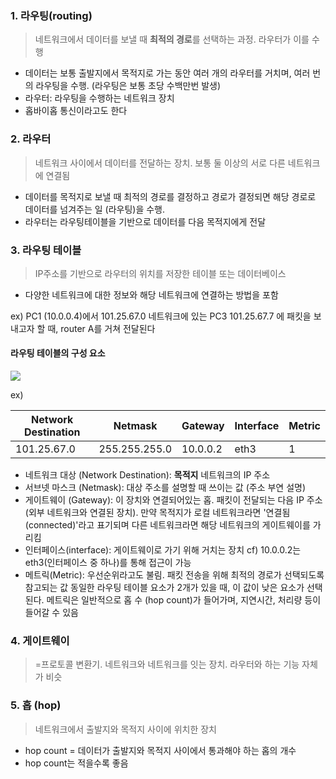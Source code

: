 ### 1. 라우팅(routing)

> 네트워크에서 데이터를 보낼 때 **최적의 경로**를 선택하는 과정. 라우터가 이를 수행

- 데이터는 보통 출발지에서 목적지로 가는 동안 여러 개의 라우터를 거치며, 여러 번의 라우팅을 수행. (라우팅은 보통 초당 수백만번 발생)
- 라우터: 라우팅을 수행하는 네트워크 장치
- 홉바이홉 통신이라고도 한다

### 2. 라우터

> 네트워크 사이에서 데이터를 전달하는 장치. 보통 둘 이상의 서로 다른 네트워크에 연결됨

- 데이터를 목적지로 보낼 때 최적의 경로를 결정하고 경로가 결정되면 해당 경로로 데이터를 넘겨주는 일 (라우팅)을 수행.
- 라우터는 라우팅테이블을 기반으로 데이터를 다음 목적지에게 전달

### 3. 라우팅 테이블

> IP주소를 기반으로 라우터의 위치를 저장한 테이블 또는 데이터베이스

- 다양한 네트워크에 대한 정보와 해당 네트워크에 연결하는 방법을 포함

ex)
PC1 (10.0.0.4)에서 101.25.67.0 네트워크에 있는 PC3 101.25.67.7 에 패킷을 보내고자 할 때, router A를 거쳐 전달된다

#### 라우팅 테이블의 구성 요소

![](https://velog.velcdn.com/images/zinna_1109/post/64c41fc0-04b5-4190-a949-d348cfa673fb/image.png)

ex)

| Network Destination | Netmask       | Gateway  | Interface | Metric |
| ------------------- | ------------- | -------- | --------- | ------ |
| 101.25.67.0         | 255.255.255.0 | 10.0.0.2 | eth3      | 1      |

- 네트워크 대상 (Network Destination): **목적지** 네트워크의 IP 주소
- 서브넷 마스크 (Netmask): 대상 주소를 설명할 때 쓰이는 값 (주소 부연 설명)
- 게이트웨이 (Gateway): 이 장치와 연결되어있는 홉. 패킷이 전달되는 다음 IP 주소 (외부 네트워크와 연결된 장치). 만약 목적지가 로컬 네트워크라면 '연결됨(connected)'라고 표기되며 다른 네트워크라면 해당 네트워크의 게이트웨이를 가리킴
- 인터페이스(interface): 게이트웨이로 가기 위해 거치는 장치
  cf) 10.0.0.2는 eth3(인터페이스 중 하나)를 통해 접근이 가능
- 메트릭(Metric): 우선순위라고도 불림. 패킷 전송을 위해 최적의 경로가 선택되도록 참고되는 값 동일한 라우팅 테이블 요소가 2개가 있을 때, 이 값이 낮은 요소가 선택된다. 메트릭은 일반적으로 홉 수 (hop count)가 들어가며, 지연시간, 처리량 등이 들어갈 수 있음

### 4. 게이트웨이

> =프로토콜 변환기. 네트워크와 네트워크를 잇는 장치. 라우터와 하는 기능 자체가 비슷

### 5. 홉 (hop)

> 네트워크에서 출발지와 목적지 사이에 위치한 장치

- hop count = 데이터가 출발지와 목적지 사이에서 통과해야 하는 홉의 개수
- hop count는 적을수록 좋음
